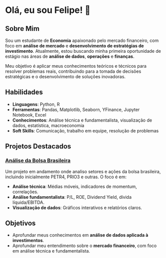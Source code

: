 # Olá, eu sou Felipe! 👋

## Sobre Mim
Sou um estudante de **Economia** apaixonado pelo mercado financeiro, com foco em **análise de mercado** e **desenvolvimento de estratégias de investimento**. Atualmente, estou buscando minha primeira oportunidade de estágio nas áreas de **análise de dados**, **operações** e **finanças**.

Meu objetivo é aplicar meus conhecimentos teóricos e técnicos para resolver problemas reais, contribuindo para a tomada de decisões estratégicas e o desenvolvimento de soluções inovadoras.

## Habilidades
- **Linguagens**: Python, R
- **Ferramentas**: Pandas, Matplotlib, Seaborn, YFinance, Jupyter Notebook, Excel
- **Conhecimentos**: Análise técnica e fundamentalista, visualização de dados, estatística, macroeconomia
- **Soft Skills**: Comunicação, trabalho em equipe, resolução de problemas

## Projetos Destacados
### [Análise da Bolsa Brasileira](link_para_o_repositorio)
Um projeto em andamento onde analiso setores e ações da bolsa brasileira, incluindo inicialmente PETR4, PRIO3 e outras. O foco é em:
- **Análise técnica**: Médias móveis, indicadores de momentum, correlações.
- **Análise fundamentalista**: P/L, ROE, Dividend Yield, dívida líquida/EBITDA.
- **Visualização de dados**: Gráficos interativos e relatórios claros.

## Objetivos
- Aprofundar meus conhecimentos em **análise de dados aplicada à investimentos**.
- Aprofundar meu entendimento sobre o **mercado financeiro**, com foco em análise técnica e fundamentalista.
